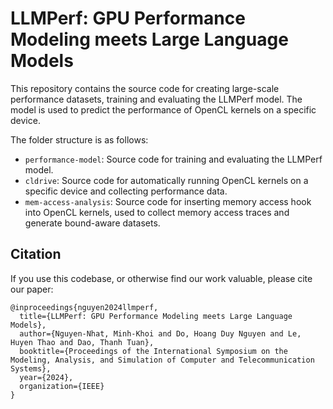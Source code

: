 # LLMPerf: GPU Performance Modeling meets Large Language Models
This repository contains the source code for creating large-scale performance datasets, training and evaluating the LLMPerf model. The model is used to predict the performance of OpenCL kernels on a specific device.

The folder structure is as follows:
- `performance-model`: Source code for training and evaluating the LLMPerf model.
- `cldrive`: Source code for automatically running OpenCL kernels on a specific device and collecting performance data.
- `mem-access-analysis`: Source code for inserting memory access hook into OpenCL kernels, used to collect memory access traces and generate bound-aware datasets.

## Citation
If you use this codebase, or otherwise find our work valuable, please cite our paper:
```
@inproceedings{nguyen2024llmperf,
  title={LLMPerf: GPU Performance Modeling meets Large Language Models},
  author={Nguyen-Nhat, Minh-Khoi and Do, Hoang Duy Nguyen and Le, Huyen Thao and Dao, Thanh Tuan},
  booktitle={Proceedings of the International Symposium on the Modeling, Analysis, and Simulation of Computer and Telecommunication Systems},
  year={2024},
  organization={IEEE}
}
